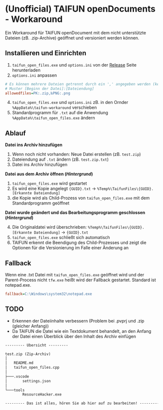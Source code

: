 
# (Unofficial) TAIFUN openDocuments - Workaround

Ein Workaround für TAIFUN openDocument mit dem nicht unterstützte Dateien (zB. .zip-Archive) geöffnet und versioniert werden können.

## Installieren und Einrichten
1. `taifun_open_files.exe` und `options.ini` von der [Release](https://github.com/otsmr/taifun-workaround/releases) Seite herunterladen
2. `options.ini` anpassen
```ini
# Es können mehrere Dateien getrennt durch ein ',' angegeben werden (kein Leerzeichen)
# Muster [Beginn der Datei]:[Dateiendung]
allowedfiles=PK:.zip,‰PNG:.png
```
4. `taifun_open_files.exe` und `options.ini` zB. in den Ornder `%AppData%\taifun-workaround` verschieben
3. Standardprogramm für `.txt` auf die Anwendung `%AppData%\taifun_open_files.exe` ändern

## Ablauf

**Datei ins Archiv hinzufügen**
1. Wenn noch nicht vorhanden: Neue Datei erstellen (zB. `test.zip`)
2. Dateiendung auf `.txt` ändern (zB. `test.zip.txt`)
3. Datei ins Archiv hinzufügen

**Datei aus dem Archiv öffnen (*Hintergrund*)**
1. `taifun_open_files.exe` wird gestartet
2. Es wird eine Kopie angelegt `{GUID}.txt` -> `%Temp%\TaifunFiles\{GUID}.[Erkannte Dateiendung]`
3. die Kopie wird als Child-Prozess von `taifun_open_files.exe` mit dem Standardprogramm geöffnet

**Datei wurde geändert und das Bearbeitungsprogramm geschlossen (*Hintergrund*)**

4. Die Originaldatei wird überschrieben: `%Temp%\TaifunFiles\{GUID}.[Erkannte Dateiendung]` -> `{GUID}.txt`
6. `taifun_open_files.exe` schließt sich automatisch 
7. TAIFUN erkennt die Beendigung des Child-Prozesses und zeigt die Optionen für die Versionierung im Falle einer Änderung an

## Fallback

Wenn eine .txt Datei mit `taifun_open_files.exe` geöffnet wird und der Parent-Process nicht `tfw.exe` heißt wird der Fallback gestartet. Standard ist notepad.exe.

```ini
fallback=C:\Windows\system32\notepad.exe
```

## TODO
* Erkennen der Dateiinhalte verbessern (Problem bei .pvprj und .zip (gleicher Anfang))
* Da TAIFUN die Datei wie ein Textdokument behandelt, an den Anfang der Datei einen Überblick über den Inhalt des Archiv einfügen
```txt
--------- Übersicht ---------

test.zip (Zip-Archiv)
│
│   README.md
│   taifun_open_files.cpp
│
├───.vscode
│       settings.json
│
└───tools
        ResourceHacker.exe

--------- Das ist alles, hören Sie ab hier auf zu bearbeiten! ---------
```
